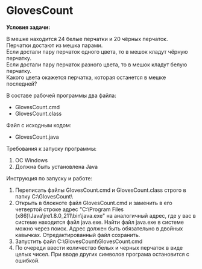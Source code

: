 # GlovesCount
<b>Условия задачи:</b> <br />

В мешке находится 24 белые перчатки и 20 чёрных перчаток. <br />
Перчатки достают из мешка парами. <br />
Если достали пару перчаток одного цвета, то в мешок кладут чёрную перчатку. <br />
Если достали пару перчаток разного цвета, то в мешок кладут белую перчатку. <br />
Какого цвета окажется перчатка, которая останется в мешке последней?

В составе рабочей программы два файла:
- GlovesCount.cmd
- GlovesCount.class

Файл с исходным кодом:
- GlovesCount.java

Требования к запуску программы:
1. ОС Windows
2. Должна быть установлена Java

Инструкция по запуску и работе:
1. Переписать файлы GlovesCount.cmd и GlovesCount.class строго в папку C:\GlovesCount\
2. Открыть в блокноте файл GlovesCount.cmd и заменить в его четвертой строке адрес "C:\Program Files (x86)\Java\jre1.8.0_211\bin\java.exe" на аналогичный адрес, где у вас в системе находится файл java.exe. Найти файл java.exe в системе можно через поиск. Адрес должен быть обязательно в двойных кавычках. Отредактированный файл сохранить.
3. Запустить файл C:\GlovesCount\GlovesCount.cmd
4. По очереди ввести количество белых и черных перчаток в виде целых чисел. При вводе других символов програма остановится с ошибкой.
